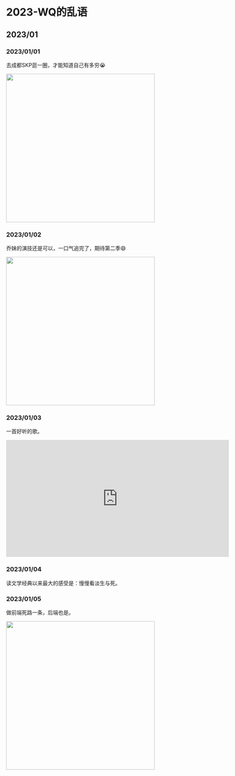 # 2023-WQ的乱语


## 2023/01

### 2023/01/01
去成都SKP逛一圈，才能知道自己有多穷😭  

<img src="/images/202301/img.png" alt="" width="400" />  

### 2023/01/02  
乔妹的演技还是可以，一口气追完了，期待第二季😄  

<img src="/images/202301/img_1.png" alt="" width="400" />  

### 2023/01/03  
一首好听的歌。  

<iframe width="600" height="315" src="https://www.youtube.com/embed/h1Ebp1_f6Q0" title="YouTube video player" frameborder="0" allow="accelerometer; autoplay; clipboard-write; encrypted-media; gyroscope; picture-in-picture; web-share" allowfullscreen></iframe>  

### 2023/01/04  
读文学经典以来最大的感受是：慢慢看淡生与死。  

### 2023/01/05  
做前端死路一条，后端也是。  

<img src="/images/202301/img_2.png" alt="" width="400" />  


